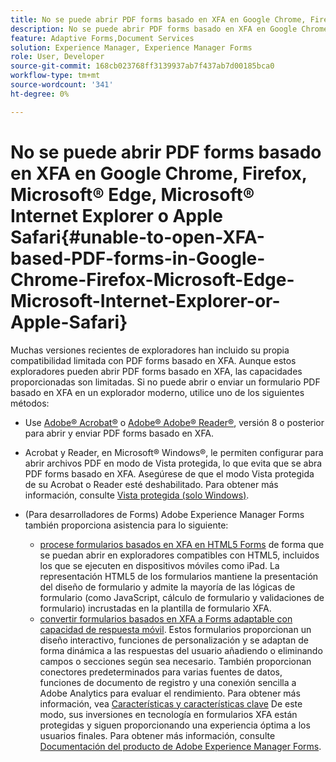 ```yaml
---
title: No se puede abrir PDF forms basado en XFA en Google Chrome, Firefox, Microsoft& reg; Edge, Microsoft& reg; Internet Explorer o Apple Safari
description: No se puede abrir PDF forms basado en XFA en Google Chrome, Firefox, Microsoft& reg; Edge, Microsoft& reg; Internet Explorer o Apple Safari
feature: Adaptive Forms,Document Services
solution: Experience Manager, Experience Manager Forms
role: User, Developer
source-git-commit: 168cb023768ff3139937ab7f437ab7d00185bca0
workflow-type: tm+mt
source-wordcount: '341'
ht-degree: 0%

---
```


# No se puede abrir PDF forms basado en XFA en Google Chrome, Firefox, Microsoft® Edge, Microsoft® Internet Explorer o Apple Safari{#unable-to-open-XFA-based-PDF-forms-in-Google-Chrome-Firefox-Microsoft-Edge-Microsoft-Internet-Explorer-or-Apple-Safari}

Muchas versiones recientes de exploradores han incluido su propia compatibilidad limitada con PDF forms basado en XFA. Aunque estos exploradores pueden abrir PDF forms basado en XFA, las capacidades proporcionadas son limitadas. Si no puede abrir o enviar un formulario PDF basado en XFA en un explorador moderno, utilice uno de los siguientes métodos:

* Use [Adobe® Acrobat®](https://www.adobe.com/acrobat.html) o [Adobe® Adobe® Reader®](https://get.adobe.com/es/reader/), versión 8 o posterior para abrir y enviar PDF forms basado en XFA.
* Acrobat y Reader, en Microsoft® Windows®, le permiten configurar para abrir archivos PDF en modo de Vista protegida, lo que evita que se abra PDF forms basado en XFA. Asegúrese de que el modo Vista protegida de su Acrobat o Reader esté deshabilitado. Para obtener más información, consulte [Vista protegida (solo Windows)](https://helpx.adobe.com/in/reader/using/protected-mode-windows.html).
* (Para desarrolladores de Forms) Adobe Experience Manager Forms también proporciona asistencia para lo siguiente:

   * [procese formularios basados en XFA en HTML5 Forms](https://experienceleague.adobe.com/docs/experience-manager-65-lts/forms/html5-forms/introduction.html?#key-capabilities-of-html-forms-br) de forma que se puedan abrir en exploradores compatibles con HTML5, incluidos los que se ejecuten en dispositivos móviles como iPad. La representación HTML5 de los formularios mantiene la presentación del diseño de formulario y admite la mayoría de las lógicas de formulario (como JavaScript, cálculo de formulario y validaciones de formulario) incrustadas en la plantilla de formulario XFA.
   * [convertir formularios basados en XFA a Forms adaptable con capacidad de respuesta móvil](https://experienceleague.adobe.com/docs/experience-manager-65-lts/forms/adaptive-forms-basic-authoring/creating-adaptive-form.html?#create-an-adaptive-form-based-on-an-xfa-form-template). Estos formularios proporcionan un diseño interactivo, funciones de personalización y se adaptan de forma dinámica a las respuestas del usuario añadiendo o eliminando campos o secciones según sea necesario. También proporcionan conectores predeterminados para varias fuentes de datos, funciones de documento de registro y una conexión sencilla a Adobe Analytics para evaluar el rendimiento. Para obtener más información, vea [Características y características clave](https://experienceleague.adobe.com/docs/experience-manager-cloud-service/content/forms/forms-overview/home.html?lang=en)
De este modo, sus inversiones en tecnología en formularios XFA están protegidas y siguen proporcionando una experiencia óptima a los usuarios finales. Para obtener más información, consulte [Documentación del producto de Adobe Experience Manager Forms](https://experienceleague.adobe.com/docs/experience-manager-cloud-service/content/forms/forms-overview/home.html).
